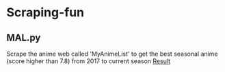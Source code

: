 # Scraping-fun #
## MAL.py ##
Scrape the anime web called 'MyAnimeList' to get the best seasonal anime (score higher than 7.8) from 2017 to current season
[Result](https://i.imgur.com/CNpUmwR.png)
